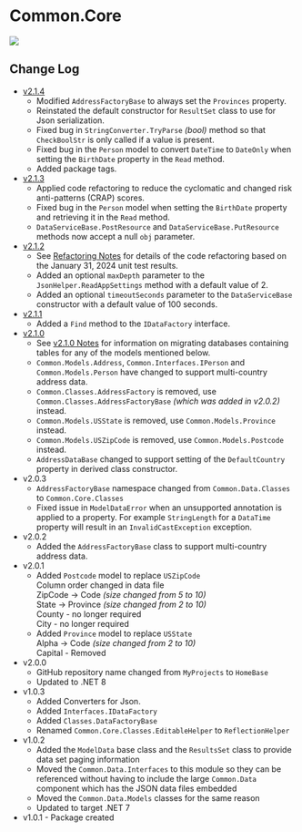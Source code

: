 # Common.Core
[<img src="https://kevindheath.github.io/codecoverage/core/badge_combined.svg">](https://kevindheath.github.io/codecoverage/core/html/)

## Change Log
- [v2.1.4](https://github.com/KevinDHeath/NuGetPackages/releases/tag/v2024.4.1)
  - Modified `AddressFactoryBase` to always set the `Provinces` property.
  - Reinstated the default constructor for `ResultSet` class to use for Json serialization.
  - Fixed bug in `StringConverter.TryParse` *(bool)* method so that `CheckBoolStr` is only called if a value is present.
  - Fixed bug in the `Person` model to convert `DateTime` to `DateOnly` when setting the `BirthDate` property in the `Read` method.
  - Added package tags.
- [v2.1.3](https://github.com/KevinDHeath/NuGetPackages/releases/tag/v2024.3.1)
  - Applied code refactoring to reduce the cyclomatic and changed risk anti-patterns (CRAP) scores.
  - Fixed bug in the `Person` model when setting the `BirthDate` property and retrieving it in the `Read` method.
  - `DataServiceBase.PostResource` and `DataServiceBase.PutResource` methods now accept a null `obj` parameter.
- [v2.1.2](https://github.com/KevinDHeath/NuGetPackages/releases/tag/v2024.2.1)
  - See [Refactoring Notes](v2.1.2-Notes.md) for details of the code refactoring based on the January 31, 2024 unit test results.
  - Added an optional `maxDepth` parameter to the `JsonHelper.ReadAppSettings` method with a default value of 2.
  - Added an optional `timeoutSeconds` parameter to the `DataServiceBase` constructor with a default value of 100 seconds.
- [v2.1.1](https://github.com/KevinDHeath/NuGetPackages/releases/tag/v2.0.3)
  - Added a `Find` method to the `IDataFactory` interface.
- [v2.1.0](https://github.com/KevinDHeath/NuGetPackages/releases/tag/v2.0.2)
  - See [v2.1.0 Notes](v2.1.0-Notes.md) for information on migrating databases containing tables for any of the models mentioned below.
  - `Common.Models.Address`, `Common.Interfaces.IPerson` and `Common.Models.Person` have changed to support multi-country address data.
  - `Common.Classes.AddressFactory` is removed, use `Common.Classes.AddressFactoryBase` _(which was added in v2.0.2)_ instead.
  - `Common.Models.USState` is removed, use `Common.Models.Province` instead.
  - `Common.Models.USZipCode` is removed, use `Common.Models.Postcode` instead.
  - `AddressDataBase` changed to support setting of the `DefaultCountry` property in derived class constructor.
- v2.0.3
  - `AddressFactoryBase` namespace changed from `Common.Data.Classes` to `Common.Core.Classes`
  - Fixed issue in `ModelDataError` when an unsupported annotation is applied to a property. For example `StringLength` for a `DataTime` property will result in an `InvalidCastException` exception.
- v2.0.2
  - Added the `AddressFactoryBase` class to support multi-country address data.
- v2.0.1
  - Added `Postcode` model to replace `USZipCode`\
  Column order changed in data file\
  ZipCode -> Code _(size changed from 5 to 10)_\
  State -> Province _(size changed from 2 to 10)_\
  County - no longer required\
  City - no longer required
  - Added `Province` model to replace `USState`\
  Alpha -> Code _(size changed from 2 to 10)_\
  Capital - Removed
- v2.0.0
  - GitHub repository name changed from `MyProjects` to `HomeBase`
  - Updated to .NET 8
- v1.0.3
  - Added Converters for Json.
  - Added `Interfaces.IDataFactory`
  - Added `Classes.DataFactoryBase`
  - Renamed `Common.Core.Classes.EditableHelper` to `ReflectionHelper`
- v1.0.2
  - Added the `ModelData` base class and the `ResultsSet` class to provide data set paging information
  - Moved the `Common.Data.Interfaces` to this module so they can be referenced without having to include the large `Common.Data` component which has the JSON data files embedded
  - Moved the `Common.Data.Models` classes for the same reason
  - Updated to target .NET 7
- v1.0.1 - Package created
